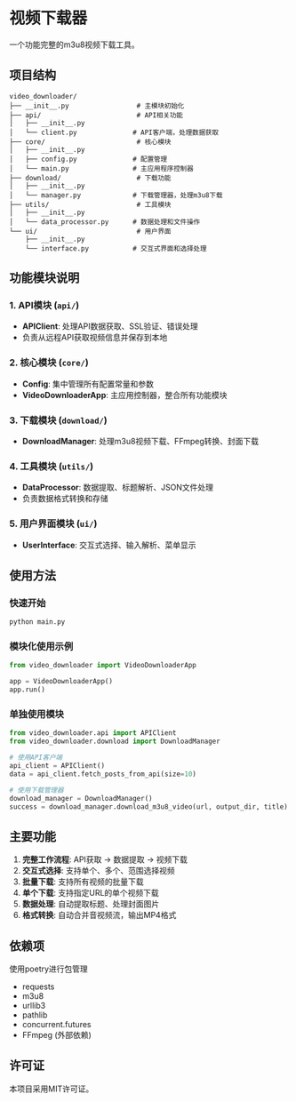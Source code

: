 # 视频下载器

一个功能完整的m3u8视频下载工具。

## 项目结构

```
video_downloader/
├── __init__.py                 # 主模块初始化
├── api/                        # API相关功能
│   ├── __init__.py
│   └── client.py              # API客户端，处理数据获取
├── core/                       # 核心模块
│   ├── __init__.py
│   ├── config.py              # 配置管理
│   └── main.py                # 主应用程序控制器
├── download/                   # 下载功能
│   ├── __init__.py
│   └── manager.py             # 下载管理器，处理m3u8下载
├── utils/                      # 工具模块
│   ├── __init__.py
│   └── data_processor.py      # 数据处理和文件操作
└── ui/                         # 用户界面
    ├── __init__.py
    └── interface.py           # 交互式界面和选择处理
```

## 功能模块说明

### 1. API模块 (`api/`)
- **APIClient**: 处理API数据获取、SSL验证、错误处理
- 负责从远程API获取视频信息并保存到本地

### 2. 核心模块 (`core/`)
- **Config**: 集中管理所有配置常量和参数
- **VideoDownloaderApp**: 主应用控制器，整合所有功能模块

### 3. 下载模块 (`download/`)
- **DownloadManager**: 处理m3u8视频下载、FFmpeg转换、封面下载

### 4. 工具模块 (`utils/`)
- **DataProcessor**: 数据提取、标题解析、JSON文件处理
- 负责数据格式转换和存储

### 5. 用户界面模块 (`ui/`)
- **UserInterface**: 交互式选择、输入解析、菜单显示

## 使用方法

### 快速开始
```bash
python main.py
```

### 模块化使用示例
```python
from video_downloader import VideoDownloaderApp

app = VideoDownloaderApp()
app.run()
```

### 单独使用模块
```python
from video_downloader.api import APIClient
from video_downloader.download import DownloadManager

# 使用API客户端
api_client = APIClient()
data = api_client.fetch_posts_from_api(size=10)

# 使用下载管理器
download_manager = DownloadManager()
success = download_manager.download_m3u8_video(url, output_dir, title)
```

## 主要功能

1. **完整工作流程**: API获取 → 数据提取 → 视频下载
2. **交互式选择**: 支持单个、多个、范围选择视频
3. **批量下载**: 支持所有视频的批量下载
4. **单个下载**: 支持指定URL的单个视频下载
5. **数据处理**: 自动提取标题、处理封面图片
6. **格式转换**: 自动合并音视频流，输出MP4格式

## 依赖项
使用poetry进行包管理
- requests
- m3u8
- urllib3
- pathlib
- concurrent.futures
- FFmpeg (外部依赖)

## 许可证

本项目采用MIT许可证。
